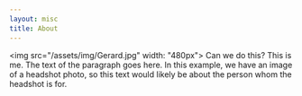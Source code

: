 ```yaml
---
layout: misc
title: About
---
```


<img src="/assets/img/Gerard.jpg" width: "480px"> 
Can we do this? This is me. The text of the paragraph goes here. In this example, we have an image of a headshot photo, so this text would likely be about the person whom the headshot is for.
